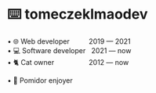 # ⌨️ tomeczeklmaodev
&bull; 🌐 Web developer&nbsp;&nbsp;&nbsp;&nbsp;&nbsp;&nbsp;&nbsp;&nbsp;&nbsp;&nbsp;2019 &mdash; 2021   
&bull; 💻 Software developer&nbsp;&nbsp;&nbsp;2021 &mdash; now    
&bull; 🐈 Cat owner&nbsp;&nbsp;&nbsp;&nbsp;&nbsp;&nbsp;&nbsp;&nbsp;&nbsp;&nbsp;&nbsp;&nbsp;&nbsp;&nbsp;&nbsp;&nbsp;&nbsp;&nbsp;2012 &mdash; now    

&bull; 🍅 Pomidor enjoyer

<!---
tomeczeklmaodev/tomeczeklmaodev is a ✨ special ✨ repository because its `README.md` (this file) appears on your GitHub profile.
You can click the Preview link to take a look at your changes.
--->
